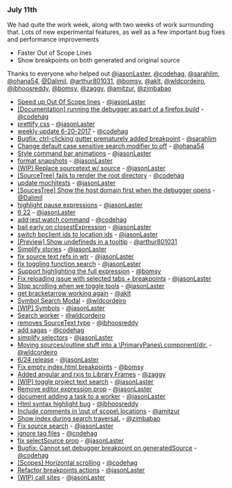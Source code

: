 ### July 11th

We had quite the work week, along with two weeks of work surrounding that. Lots of new experimental
features, as well as a few important bug fixes and performance improvements

* Faster Out of Scope Lines
* Show breakpoints on both generated and original source


Thanks to everyone who helped out
[@jasonLaster], [@codehag], [@sarahlim], [@ohana54], [@Dalimil], [@arthur801031], [@bomsy], [@aklt], [@wldcordeiro], [@jbhoosreddy], [@bomsy], [@zaggy], [@amitzur], [@zimbabao]

* [Speed up Out Of Scope lines][pr-0] - [@jasonLaster]
* [[Documentation] running the debugger as part of a firefox build][pr-1] - [@codehag]
* [prettify css][pr-2] - [@jasonLaster]
* [weekly update 6-20-2017][pr-3] - [@codehag]
* [Bugfix: ctrl-clicking gutter prematurely added breakpoint][pr-4] - [@sarahlim]
* [Change default case sensitive search modifier to off][pr-5] - [@ohana54]
* [Style command bar animations][pr-6] - [@jasonLaster]
* [format snapshots][pr-7] - [@jasonLaster]
* [(WIP) Replace sourcetext w/ source][pr-8] - [@jasonLaster]
* [[SourceTree] fails to render the root directory][pr-9] - [@codehag]
* [update mochitests][pr-10] - [@jasonLaster]
* [[SoucesTree] Show the host domain first when the debugger opens][pr-11] - [@Dalimil]
* [highlight pause expressions][pr-12] - [@jasonLaster]
* [6 22][pr-13] - [@jasonLaster]
* [add jest:watch command][pr-14] - [@codehag]
* [bail early on closestExpression][pr-15] - [@jasonLaster]
* [switch bpclient ids to location ids][pr-16] - [@jasonLaster]
* [[Preview] Show undefineds in a tooltip][pr-17] - [@arthur801031]
* [Simplify stories][pr-18] - [@jasonLaster]
* [fix source text refs in wtr][pr-19] - [@jasonLaster]
* [fix toggling function search][pr-20] - [@jasonLaster]
* [Support highlighting the full expression][pr-21] - [@bomsy]
* [Fix reloading issue with selected tabs + breakpoints][pr-22] - [@jasonLaster]
* [Stop scrolling when we toggle tools][pr-23] - [@jasonLaster]
* [get bracketarrow working again][pr-24] - [@aklt]
* [Symbol Search Modal][pr-25] - [@wldcordeiro]
* [[WIP] Symbols][pr-26] - [@jasonLaster]
* [Search worker][pr-27] - [@wldcordeiro]
* [removes SourceText type][pr-28] - [@jbhoosreddy]
* [add sagas][pr-29] - [@codehag]
* [simplify selectors][pr-30] - [@jasonLaster]
* [Moving sources/outline stuff into a \PrimaryPanes\ component/dir.][pr-31] - [@wldcordeiro]
* [6/24 release][pr-32] - [@jasonLaster]
* [Fix empty index.html breakpoints][pr-33] - [@bomsy]
* [Added angular and rxjs to Library Frames][pr-34] - [@zaggy]
* [[WIP] toggle project text search][pr-35] - [@jasonLaster]
* [Remove editor expression prop][pr-36] - [@jasonLaster]
* [document adding a task to a worker][pr-37] - [@jasonLaster]
* [Html syntax highlight bug][pr-38] - [@jbhoosreddy]
* [Include comments in \out of scope\ locations][pr-39] - [@amitzur]
* [Show index during search traversal.][pr-40] - [@zimbabao]
* [Fix source search][pr-41] - [@jasonLaster]
* [ignore tag files][pr-42] - [@codehag]
* [fix selectSource prop][pr-43] - [@jasonLaster]
* [Bugfix: Cannot set debugger breakpoint on generatedSource][pr-44] - [@codehag]
* [[Scopes] Horizontal scrolling][pr-45] - [@codehag]
* [Refactor breakpoints actions][pr-46] - [@jasonLaster]
* [(WIP) call sites][pr-47] - [@jasonLaster]

[pr-0]:https://github.com/devtools-html/debugger.html/pull/3184
[pr-1]:https://github.com/devtools-html/debugger.html/pull/3174
[pr-2]:https://github.com/devtools-html/debugger.html/pull/3187
[pr-3]:https://github.com/devtools-html/debugger.html/pull/3193
[pr-4]:https://github.com/devtools-html/debugger.html/pull/3196
[pr-5]:https://github.com/devtools-html/debugger.html/pull/3199
[pr-6]:https://github.com/devtools-html/debugger.html/pull/3194
[pr-7]:https://github.com/devtools-html/debugger.html/pull/3198
[pr-8]:https://github.com/devtools-html/debugger.html/pull/3190
[pr-9]:https://github.com/devtools-html/debugger.html/pull/3192
[pr-10]:https://github.com/devtools-html/debugger.html/pull/3202
[pr-11]:https://github.com/devtools-html/debugger.html/pull/2957
[pr-12]:https://github.com/devtools-html/debugger.html/pull/3195
[pr-13]:https://github.com/devtools-html/debugger.html/pull/3206
[pr-14]:https://github.com/devtools-html/debugger.html/pull/3212
[pr-15]:https://github.com/devtools-html/debugger.html/pull/3210
[pr-16]:https://github.com/devtools-html/debugger.html/pull/3163
[pr-17]:https://github.com/devtools-html/debugger.html/pull/3211
[pr-18]:https://github.com/devtools-html/debugger.html/pull/3208
[pr-19]:https://github.com/devtools-html/debugger.html/pull/3219
[pr-20]:https://github.com/devtools-html/debugger.html/pull/3201
[pr-21]:https://github.com/devtools-html/debugger.html/pull/3205
[pr-22]:https://github.com/devtools-html/debugger.html/pull/3220
[pr-23]:https://github.com/devtools-html/debugger.html/pull/3225
[pr-24]:https://github.com/devtools-html/debugger.html/pull/3224
[pr-25]:https://github.com/devtools-html/debugger.html/pull/3161
[pr-26]:https://github.com/devtools-html/debugger.html/pull/3229
[pr-27]:https://github.com/devtools-html/debugger.html/pull/3249
[pr-28]:https://github.com/devtools-html/debugger.html/pull/3244
[pr-29]:https://github.com/devtools-html/debugger.html/pull/3250
[pr-30]:https://github.com/devtools-html/debugger.html/pull/3248
[pr-31]:https://github.com/devtools-html/debugger.html/pull/3245
[pr-32]:https://github.com/devtools-html/debugger.html/pull/3268
[pr-33]:https://github.com/devtools-html/debugger.html/pull/3227
[pr-34]:https://github.com/devtools-html/debugger.html/pull/3241
[pr-35]:https://github.com/devtools-html/debugger.html/pull/3266
[pr-36]:https://github.com/devtools-html/debugger.html/pull/3265
[pr-37]:https://github.com/devtools-html/debugger.html/pull/3262
[pr-38]:https://github.com/devtools-html/debugger.html/pull/3271
[pr-39]:https://github.com/devtools-html/debugger.html/pull/3200
[pr-40]:https://github.com/devtools-html/debugger.html/pull/3230
[pr-41]:https://github.com/devtools-html/debugger.html/pull/3281
[pr-42]:https://github.com/devtools-html/debugger.html/pull/3278
[pr-43]:https://github.com/devtools-html/debugger.html/pull/3291
[pr-44]:https://github.com/devtools-html/debugger.html/pull/3284
[pr-45]:https://github.com/devtools-html/debugger.html/pull/3293
[pr-46]:https://github.com/devtools-html/debugger.html/pull/3289
[pr-47]:https://github.com/devtools-html/debugger.html/pull/3240
[@bomsy]:http://github.com/bomsy
[@zaggy]:http://github.com/zaggy
[@amitzur]:http://github.com/amitzur
[@zimbabao]:http://github.com/zimbabao
[@jasonLaster]:http://github.com/jasonLaster
[@codehag]:http://github.com/codehag
[@sarahlim]:http://github.com/sarahlim
[@ohana54]:http://github.com/ohana54
[@Dalimil]:http://github.com/Dalimil
[@arthur801031]:http://github.com/arthur801031
[@bomsy]:http://github.com/bomsy
[@aklt]:http://github.com/aklt
[@wldcordeiro]:http://github.com/wldcordeiro
[@jbhoosreddy]:http://github.com/jbhoosreddy
